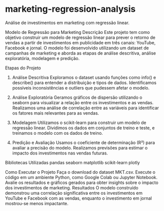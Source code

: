 # marketing-regression-analysis
Análise de investimentos em marketing com regressão linear.

Modelo de Regressão para Marketing
Descrição
Este projeto tem como objetivo construir um modelo de regressão linear para prever o retorno de vendas a partir de investimentos em publicidade em três canais: YouTube, Facebook e jornal. O modelo foi desenvolvido utilizando um dataset de campanhas de marketing e aborda as etapas de análise descritiva, análise exploratória, modelagem e predição.

Etapas do Projeto
1. Análise Descritiva
Exploramos o dataset usando funções como info() e describe() para entender a distribuição e tipos de dados.
Identificamos possíveis inconsistências e outliers que pudessem afetar o modelo.
2. Análise Exploratória
Geramos gráficos de dispersão utilizando o seaborn para visualizar a relação entre os investimentos e as vendas.
Realizamos uma análise de correlação entre as variáveis para identificar os fatores mais relevantes para as vendas.
3. Modelagem
Utilizamos o scikit-learn para construir um modelo de regressão linear.
Dividimos os dados em conjuntos de treino e teste, e treinamos o modelo com os dados de treino.

4. Predição e Avaliação
Usamos o coeficiente de determinação (R²) para avaliar a precisão do modelo.
Realizamos previsões para estimar o impacto dos investimentos nas vendas futuras.

Bibliotecas Utilizadas
pandas
seaborn
matplotlib
scikit-learn
plotly

Como Executar o Projeto
Faça o download do dataset MKT.csv.
Execute o código em um ambiente Python, como Google Colab ou Jupyter Notebook.
Avalie os resultados e gráficos gerados para obter insights sobre o impacto dos investimentos de marketing.
Resultados
O modelo construído demonstrou uma correlação significativa entre os investimentos em YouTube e Facebook com as vendas, enquanto o investimento em jornal mostrou-se menos impactante.

